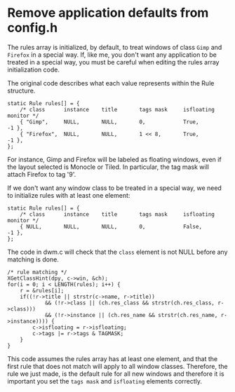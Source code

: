 Remove application defaults from config.h
=========================================

The rules array is initialized, by default, to treat windows of class `Gimp`
and `Firefox` in a special way.  If, like me, you don't want any application to
be treated in a special way, you must be careful when editing the rules array
initialization code.

The original code describes what each value represents within the Rule
structure.

	static Rule rules[] = {
		/* class      instance    title       tags mask     isfloating   monitor */
		{ "Gimp",     NULL,       NULL,       0,            True,        -1 },
		{ "Firefox",  NULL,       NULL,       1 << 8,       True,        -1 },
	};

For instance, Gimp and Firefox will be labeled as floating windows, even if the
layout selected is Monocle or Tiled.  In particular, the tag mask will attach
Firefox to tag '9'.

If we don't want any window class to be treated in a special way, we need to
initialize rules with at least one element:

	static Rule rules[] = {
		/* class      instance    title       tags mask     isfloating   monitor */
		{ NULL,       NULL,       NULL,       0,            False,       -1 },
	};

The code in dwm.c will check that the `class` element is not NULL before any
matching is done.

	/* rule matching */
	XGetClassHint(dpy, c->win, &ch);
	for(i = 0; i < LENGTH(rules); i++) {
		r = &rules[i];
		if((!r->title || strstr(c->name, r->title))
				&& (!r->class || (ch.res_class && strstr(ch.res_class, r->class)))
				&& (!r->instance || (ch.res_name && strstr(ch.res_name, r->instance)))) {
			c->isfloating = r->isfloating;
			c->tags |= r->tags & TAGMASK;
		}
	}

This code assumes the rules array has at least one element, and that the first
rule that does not match will apply to all window classes.  Therefore, the rule
we just made, is the default rule for all new windows and therefore it is
important you set the `tags mask` and `isfloating` elements correctly.
